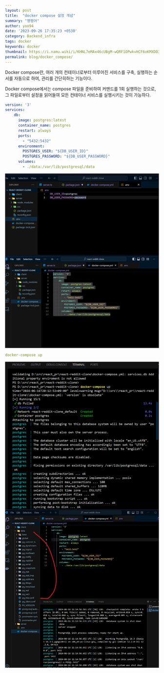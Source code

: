 ```yaml
---
layout: post
title:  "docker compose 설정 개념"
summary: "명령어"
author: yoo94
date: '2023-09-26 17:35:23 +0530'
category: Backend_infra
tags: docker
keywords: docker
thumbnail: https://i.namu.wiki/i/KHNL7eMAx46cUBgM-wQRF1OPwkvHCF6oKMXDD3MpOwiUZedqQ_IZuA-vI2d1jMZIkDm9zQCFxb4FFS1HKvqJd5iHeA3PYSFRBYOYewHg6wvR4BwrQjucTirP9s5I4GGtpGBrtAqGgKl_vlGROsWrTA.svg
permalink: blog/docker_compose/
---
```

Docker compose란, 여러 개의 컨테이너로부터 이루어진 서비스를 구축, 실행하는 순서를 자동으로 하여, 관리를 간단히하는 기능이다.

Docker compose에서는 compose 파일을 준비하여 커맨드를 1회 실행하는 것으로, 그 파일로부터 설정을 읽어들여 모든 컨테이너 서비스를 실행시키는 것이 가능하다.

```yml
version: '3'
services:
    db:
      image: postgres:latest
      container_name: postgres
      restart: always
      ports:
        - "5432:5432"
      environment:
        POSTGRES_USER: "${DB_USER_ID}"
        POSTGRES_PASSWORD: "${DB_USER_PASSWORD}"
      volumes:
        - ./data:/var/lib/postgresql/data
```

<div style="display: flex; justify-content: center;">
  <img src="/blog/postImg/Pasted image 20240616200511.png" alt="Pasted image 20240616200511.png" style="max-width:100%;; height:70%;">
</div>
<div style="display: flex; justify-content: center;">
  <img src="/blog/postImg/Pasted image 20240616200520.png" alt="Pasted image 20240616200520.png" style="max-width:100%;; height:70%;">
</div>


```yml
docker-compose up
```
<div style="display: flex; justify-content: center;">
  <img src="/blog/postImg/Pasted image 20240616201405.png" alt="Pasted image 20240616201405.png" style="max-width:100%;; height:70%;">
</div>
<div style="display: flex; justify-content: center;">
  <img src="/blog/postImg/Pasted image 20240616201517.png" alt="Pasted image 20240616201517.png" style="max-width:100%;; height:70%;">
</div>
